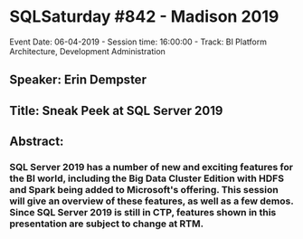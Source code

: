 # SQLSaturday #842 - Madison 2019
Event Date: 06-04-2019 - Session time: 16:00:00 - Track: BI Platform Architecture, Development  Administration
## Speaker: Erin Dempster
## Title: Sneak Peek at SQL Server 2019
## Abstract:
### SQL Server 2019 has a number of new and exciting features for the BI world, including the Big Data Cluster Edition with HDFS and Spark being added to Microsoft's offering.  This session will give an overview of these features, as well as a few demos.  Since SQL Server 2019 is still in CTP, features shown in this presentation are subject to change at RTM.
